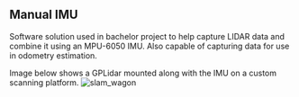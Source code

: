 ## Manual IMU

Software solution used in bachelor project to help capture LIDAR data and combine it using an MPU-6050 IMU. Also capable of capturing data for use in odometry estimation.


Image below shows a GPLidar mounted along with the IMU on a custom scanning platform. 
![slam_wagon](https://raw.githubusercontent.com/Kaexel/manual_imu/main/images/slamgp.jgp)